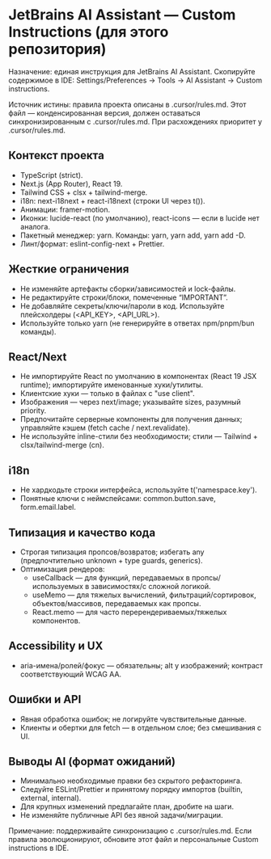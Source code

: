 # JetBrains AI Assistant — Custom Instructions (для этого репозитория)

Назначение: единая инструкция для JetBrains AI Assistant. Скопируйте содержимое в IDE: Settings/Preferences → Tools → AI Assistant → Custom instructions.

Источник истины: правила проекта описаны в .cursor/rules.md. Этот файл — конденсированная версия, должен оставаться синхронизированным с .cursor/rules.md. При расхождениях приоритет у .cursor/rules.md.

## Контекст проекта
- TypeScript (strict).
- Next.js (App Router), React 19.
- Tailwind CSS + clsx + tailwind-merge.
- i18n: next-i18next + react-i18next (строки UI через t()).
- Анимации: framer-motion.
- Иконки: lucide-react (по умолчанию), react-icons — если в lucide нет аналога.
- Пакетный менеджер: yarn. Команды: yarn, yarn add, yarn add -D.
- Линт/формат: eslint-config-next + Prettier.

## Жесткие ограничения
- Не изменяйте артефакты сборки/зависимостей и lock-файлы.
- Не редактируйте строки/блоки, помеченные “IMPORTANT”.
- Не добавляйте секреты/ключи/пароли в код. Используйте плейсхолдеры (<API_KEY>, <API_URL>).
- Используйте только yarn (не генерируйте в ответах npm/pnpm/bun команды).

## React/Next
- Не импортируйте React по умолчанию в компонентах (React 19 JSX runtime); импортируйте именованные хуки/утилиты.
- Клиентские хуки — только в файлах с "use client".
- Изображения — через next/image; указывайте sizes, разумный priority.
- Предпочитайте серверные компоненты для получения данных; управляйте кэшем (fetch cache / next.revalidate).
- Не используйте inline-стили без необходимости; стили — Tailwind + clsx/tailwind-merge (cn).

## i18n
- Не хардкодьте строки интерфейса, используйте t('namespace.key').
- Понятные ключи с неймспейсами: common.button.save, form.email.label.

## Типизация и качество кода
- Строгая типизация пропсов/возвратов; избегать any (предпочтительно unknown + type guards, generics).
- Оптимизация рендеров:
  - useCallback — для функций, передаваемых в пропсы/используемых в зависимостях/с сложной логикой.
  - useMemo — для тяжелых вычислений, фильтраций/сортировок, объектов/массивов, передаваемых как пропсы.
  - React.memo — для часто перерендериваемых/тяжелых компонентов.

## Accessibility и UX
- aria-имена/ролей/фокус — обязательны; alt у изображений; контраст соответствующий WCAG AA.

## Ошибки и API
- Явная обработка ошибок; не логируйте чувствительные данные.
- Клиенты и обертки для fetch — в отдельном слое; без смешивания с UI.

## Выводы AI (формат ожиданий)
- Минимально необходимые правки без скрытого рефакторинга.
- Следуйте ESLint/Prettier и принятому порядку импортов (builtin, external, internal).
- Для крупных изменений предлагайте план, дробите на шаги.
- Не изменяйте публичные API без явной задачи/миграции.

Примечание: поддерживайте синхронизацию с .cursor/rules.md. Если правила эволюционируют, обновите этот файл и персональные Custom instructions в IDE.

